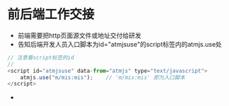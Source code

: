 # 前后端工作交接
* 前端需要把http页面源文件或地址交付给研发
* 告知后端开发人员入口脚本为id="atmjsuse"的script标签内的atmjs.use处

```js
// 注意看script标签的id
// 
<script id="atmjsuse" data-from="atmjs" type="text/javascript">
    atmjs.use("m/mis:mis");    // 'm/mis:mis' 即为入口脚本
</script>
```

* 
